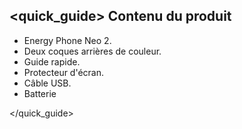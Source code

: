 ## <quick_guide> Contenu du produit

* Energy Phone Neo 2.
* Deux coques arrières de couleur.
* Guide rapide.
* Protecteur d'écran.
* Câble USB.
* Batterie

</quick_guide>
